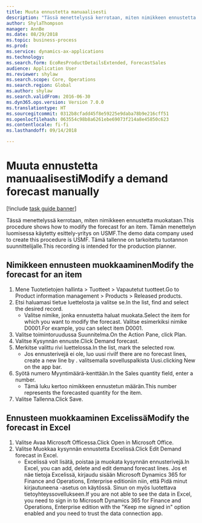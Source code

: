 ```yaml
--- 
title: Muuta ennustetta manuaalisesti
description: "Tässä menettelyssä kerrotaan, miten nimikkeen ennustetta muokataan."
author: ShylaThompson
manager: AnnBe
ms.date: 08/29/2018
ms.topic: business-process
ms.prod: 
ms.service: dynamics-ax-applications
ms.technology: 
ms.search.form: EcoResProductDetailsExtended, ForecastSales
audience: Application User
ms.reviewer: shylaw
ms.search.scope: Core, Operations
ms.search.region: Global
ms.author: shylaw
ms.search.validFrom: 2016-06-30
ms.dyn365.ops.version: Version 7.0.0
ms.translationtype: HT
ms.sourcegitcommit: 0312b8cfadd45f8e59225e9daba78b9e216cff51
ms.openlocfilehash: 063554c98b8a6261ebe69073f214a8e45850c623
ms.contentlocale: fi-fi
ms.lasthandoff: 09/14/2018

---
```

# <a name="modify-a-demand-forecast-manually"></a><span data-ttu-id="0ec4c-103">Muuta ennustetta manuaalisesti</span><span class="sxs-lookup"><span data-stu-id="0ec4c-103">Modify a demand forecast manually</span></span>

[!include [task guide banner](../../includes/task-guide-banner.md)]

<span data-ttu-id="0ec4c-104">Tässä menettelyssä kerrotaan, miten nimikkeen ennustetta muokataan.</span><span class="sxs-lookup"><span data-stu-id="0ec4c-104">This procedure shows how to modify the forecast for an item.</span></span> <span data-ttu-id="0ec4c-105">Tämän menettelyn luomisessa käytetty esittely-yritys on USMF.</span><span class="sxs-lookup"><span data-stu-id="0ec4c-105">The demo data company used to create this procedure is USMF.</span></span> <span data-ttu-id="0ec4c-106">Tämä tallenne on tarkoitettu tuotannon suunnittelijalle.</span><span class="sxs-lookup"><span data-stu-id="0ec4c-106">This recording is intended for the production planner.</span></span> 


## <a name="modify-the-forecast-for-an-item"></a><span data-ttu-id="0ec4c-107">Nimikkeen ennusteen muokkaaminen</span><span class="sxs-lookup"><span data-stu-id="0ec4c-107">Modify the forecast for an item</span></span>
1. <span data-ttu-id="0ec4c-108">Mene Tuotetietojen hallinta > Tuotteet > Vapautetut tuotteet.</span><span class="sxs-lookup"><span data-stu-id="0ec4c-108">Go to Product information management > Products > Released products.</span></span>
2. <span data-ttu-id="0ec4c-109">Etsi haluamasi tietue luettelosta ja valitse se.</span><span class="sxs-lookup"><span data-stu-id="0ec4c-109">In the list, find and select the desired record.</span></span>
    * <span data-ttu-id="0ec4c-110">Valitse nimike, jonka ennustetta haluat muokata.</span><span class="sxs-lookup"><span data-stu-id="0ec4c-110">Select the item for which you want to modify the forecast.</span></span> <span data-ttu-id="0ec4c-111">Valitse esimerkiksi nimike D0001.</span><span class="sxs-lookup"><span data-stu-id="0ec4c-111">For example, you can select item D0001.</span></span>  
3. <span data-ttu-id="0ec4c-112">Valitse toimintoruudussa Suunnitelma.</span><span class="sxs-lookup"><span data-stu-id="0ec4c-112">On the Action Pane, click Plan.</span></span>
4. <span data-ttu-id="0ec4c-113">Valitse Kysynnän ennuste.</span><span class="sxs-lookup"><span data-stu-id="0ec4c-113">Click Demand forecast.</span></span>
5. <span data-ttu-id="0ec4c-114">Merkitse valittu rivi luettelossa.</span><span class="sxs-lookup"><span data-stu-id="0ec4c-114">In the list, mark the selected row.</span></span>
    * <span data-ttu-id="0ec4c-115">Jos ennusterivejä ei ole, luo uusi rivi</span><span class="sxs-lookup"><span data-stu-id="0ec4c-115">If there are no forecast lines, create a new line by  .</span></span> <span data-ttu-id="0ec4c-116">valitsemalla sovelluspalkista Uusi.</span><span class="sxs-lookup"><span data-stu-id="0ec4c-116">clicking New on the app bar.</span></span>  
6. <span data-ttu-id="0ec4c-117">Syötä numero Myyntimäärä-kenttään.</span><span class="sxs-lookup"><span data-stu-id="0ec4c-117">In the Sales quantity field, enter a number.</span></span>
    * <span data-ttu-id="0ec4c-118">Tämä luku kertoo nimikkeen ennustetun määrän.</span><span class="sxs-lookup"><span data-stu-id="0ec4c-118">This number represents the forecasted quantity for the item.</span></span>  
7. <span data-ttu-id="0ec4c-119">Valitse Tallenna.</span><span class="sxs-lookup"><span data-stu-id="0ec4c-119">Click Save.</span></span>

## <a name="modify-the-forecast-in-excel"></a><span data-ttu-id="0ec4c-120">Ennusteen muokkaaminen Excelissä</span><span class="sxs-lookup"><span data-stu-id="0ec4c-120">Modify the forecast in Excel</span></span>
1. <span data-ttu-id="0ec4c-121">Valitse Avaa Microsoft Officessa.</span><span class="sxs-lookup"><span data-stu-id="0ec4c-121">Click Open in Microsoft Office.</span></span>
2. <span data-ttu-id="0ec4c-122">Valitse Muokkaa kysynnän ennustetta Excelissä.</span><span class="sxs-lookup"><span data-stu-id="0ec4c-122">Click Edit Demand forecast in Excel.</span></span>
    * <span data-ttu-id="0ec4c-123">Excelissä voit lisätä, poistaa ja muokata kysynnän ennusterivejä.</span><span class="sxs-lookup"><span data-stu-id="0ec4c-123">In Excel, you can add, delete and edit demand forecast lines.</span></span> <span data-ttu-id="0ec4c-124">Jos et näe tietoja Excelissä, kirjaudu sisään Microsoft Dynamics 365 for Finance and Operations, Enterprise editioniin niin, että Pidä minut kirjautuneena -asetus on käytössä. Sinun on myös luotettava tietoyhteyssovellukseen.</span><span class="sxs-lookup"><span data-stu-id="0ec4c-124">If you are not able to see the data in Excel, you need to sign in to Microsoft Dynamics 365 for Finance and Operations, Enterprise edition with the "Keep me signed in" option enabled and you need to trust the data connection app.</span></span>  


